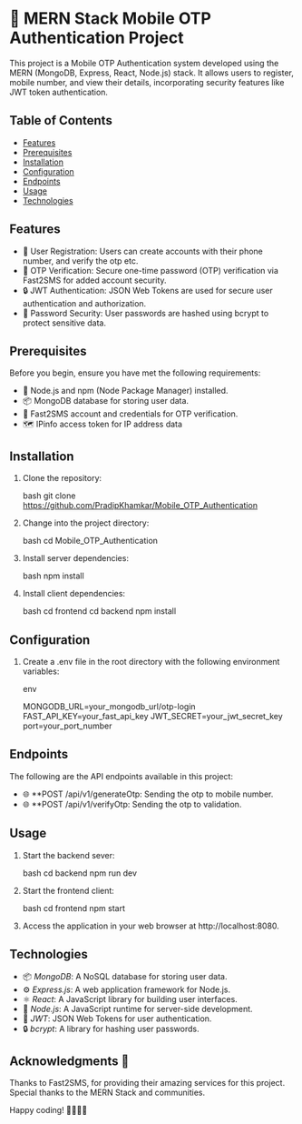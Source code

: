 # 📱 MERN Stack Mobile OTP Authentication Project

This project is a Mobile OTP Authentication system developed using the MERN (MongoDB, Express, React, Node.js) stack. It allows users to register, mobile number, and view their details, incorporating security features like JWT token authentication.

## Table of Contents

- [Features](#features)
- [Prerequisites](#prerequisites)
- [Installation](#installation)
- [Configuration](#configuration)
- [Endpoints](#endpoints)
- [Usage](#usage)
- [Technologies](#technologies)

## Features

- 📝 User Registration: Users can create accounts with their  phone number, and verify the otp etc.
- 🔐 OTP Verification: Secure one-time password (OTP) verification via Fast2SMS for added account security.
- 🔒 JWT Authentication: JSON Web Tokens are used for secure user authentication and authorization.
- 🔐 Password Security: User passwords are hashed using bcrypt to protect sensitive data.


## Prerequisites

Before you begin, ensure you have met the following requirements:

- 🚀 Node.js and npm (Node Package Manager) installed.
- 📦 MongoDB database for storing user data.
- 📲 Fast2SMS account and credentials for OTP verification.
- 🗺 IPinfo access token for IP address data

## Installation

1. Clone the repository:

   bash
   git clone https://github.com/PradipKhamkar/Mobile_OTP_Authentication
   

2. Change into the project directory:

   bash
   cd Mobile_OTP_Authentication
   

3. Install server dependencies:

   bash
   npm install
   

4. Install client dependencies:

   bash
   cd frontend
   cd backend
   npm install
   

## Configuration

1. Create a .env file in the root directory with the following environment variables:

   env
   
   MONGODB_URL=your_mongodb_url/otp-login
   FAST_API_KEY=your_fast_api_key
   JWT_SECRET=your_jwt_secret_key 
   port=your_port_number 
   

## Endpoints

The following are the API endpoints available in this project:

- 🌐 **POST  /api/v1/generateOtp: Sending the otp to mobile number.
- 🌐 **POST  /api/v1/verifyOtp: Sending the otp to validation.


## Usage

1. Start the backend sever:

   bash
   cd backend
   npm run dev
   

2. Start the frontend client:

   bash
   cd frontend
   npm start
   

3. Access the application in your web browser at http://localhost:8080.

## Technologies

- 📦 *MongoDB*: A NoSQL database for storing user data.
- ⚙ *Express.js*: A web application framework for Node.js.
- ⚛ *React*: A JavaScript library for building user interfaces.
- 🚀 *Node.js*: A JavaScript runtime for server-side development.
- 🔑 *JWT*: JSON Web Tokens for user authentication.
- 🔒 *bcrypt*: A library for hashing user passwords.


## Acknowledgments 🙏

Thanks to Fast2SMS, for providing their amazing services for this project.
Special thanks to the MERN Stack and communities.

Happy coding! 👩‍💻👨‍💻
